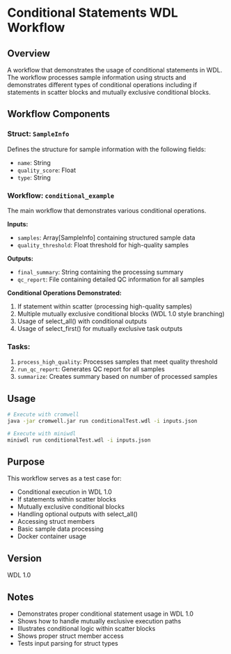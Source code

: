 # Conditional Statements WDL Workflow

## Overview
A workflow that demonstrates the usage of conditional statements in WDL. The workflow processes sample information using structs and demonstrates different types of conditional operations including if statements in scatter blocks and mutually exclusive conditional blocks.

## Workflow Components

### Struct: `SampleInfo`
Defines the structure for sample information with the following fields:
- `name`: String
- `quality_score`: Float
- `type`: String

### Workflow: `conditional_example`
The main workflow that demonstrates various conditional operations.

**Inputs:**
- `samples`: Array[SampleInfo] containing structured sample data
- `quality_threshold`: Float threshold for high-quality samples

**Outputs:**
- `final_summary`: String containing the processing summary
- `qc_report`: File containing detailed QC information for all samples

**Conditional Operations Demonstrated:**
1. If statement within scatter (processing high-quality samples)
2. Multiple mutually exclusive conditional blocks (WDL 1.0 style branching)
3. Usage of select_all() with conditional outputs
4. Usage of select_first() for mutually exclusive task outputs

### Tasks:
1. `process_high_quality`: Processes samples that meet quality threshold
2. `run_qc_report`: Generates QC report for all samples
3. `summarize`: Creates summary based on number of processed samples

## Usage
```bash
# Execute with cromwell
java -jar cromwell.jar run conditionalTest.wdl -i inputs.json

# Execute with miniwdl
miniwdl run conditionalTest.wdl -i inputs.json
```

## Purpose
This workflow serves as a test case for:
- Conditional execution in WDL 1.0
- If statements within scatter blocks
- Mutually exclusive conditional blocks
- Handling optional outputs with select_all()
- Accessing struct members
- Basic sample data processing
- Docker container usage

## Version
WDL 1.0

## Notes
- Demonstrates proper conditional statement usage in WDL 1.0
- Shows how to handle mutually exclusive execution paths
- Illustrates conditional logic within scatter blocks
- Shows proper struct member access
- Tests input parsing for struct types
